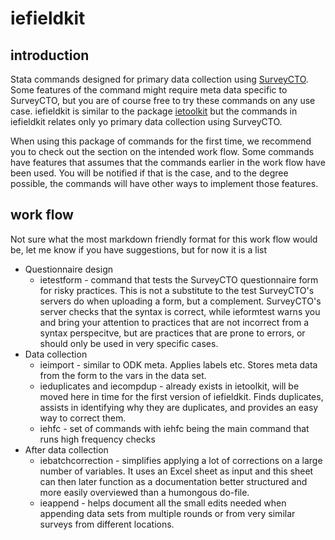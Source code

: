 # iefieldkit

## introduction
Stata commands designed for primary data collection using [SurveyCTO](https://www.surveycto.com/index.html). Some features of the command might require meta data specific to SurveyCTO, but you are of course free to try these commands on any use case. iefieldkit is similar to the package [ietoolkit](https://github.com/worldbank/ietoolkit) but the commands in iefieldkit relates only yo primary data collection using SurveyCTO.

When using this package of commands for the first time, we recommend you to check out the section on the intended work flow. Some commands have features that assumes that the commands earlier in the work flow have been used. You will be notified if that is the case, and to the degree possible, the commands will have other ways to implement those features.

## work flow
Not sure what the most markdown friendly format for this work flow would be, let me know if you have suggestions, but for now it is a list

* Questionnaire design
  * ietestform - command that tests the SurveyCTO questionnaire form for risky practices. This is not a substitute to the test SurveyCTO's servers do when uploading a form, but a complement. SurveyCTO's server checks that the syntax is correct, while ieformtest warns you and bring your attention to practices that are not incorrect from a syntax perspecitve, but are practices that are prone to errors, or should only be used in very specific cases.
* Data collection
  * ieimport - similar to ODK meta. Applies labels etc. Stores meta data from the form to the vars in the data set.
  * ieduplicates and iecompdup - already exists in ietoolkit, will be moved here in time for the first version of iefieldkit. Finds duplicates, assists in identifying why they are duplicates, and provides an easy way to correct them.
  * iehfc - set of commands with iehfc being the main command that runs high frequency checks
* After data collection
  * iebatchcorrection - simplifies applying a lot of corrections on a large number of variables. It uses an Excel sheet as input and this sheet can then later function as a documentation better structured and more easily overviewed than a humongous do-file.
  * ieappend - helps document all the small edits needed when appending data sets from multiple rounds or from very similar surveys from different locations.
